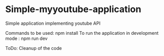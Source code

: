 # Simple-myyoutube-application
Simple application implementing youtube API

Commands to be used:
npm install
To run the application in development mode : npm run dev

ToDo:
Cleanup of the code

